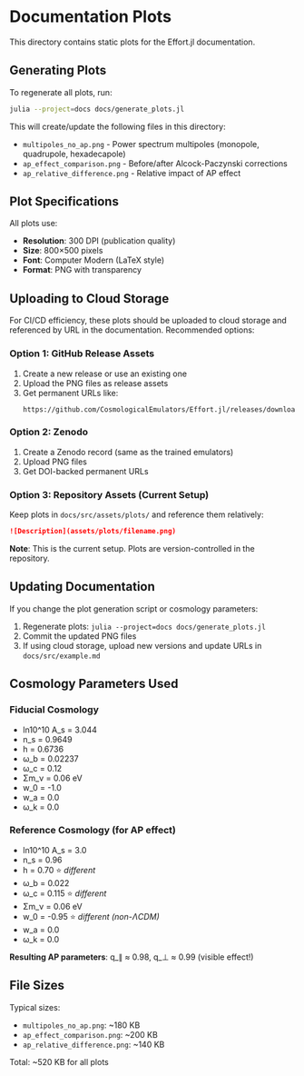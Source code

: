 # Documentation Plots

This directory contains static plots for the Effort.jl documentation.

## Generating Plots

To regenerate all plots, run:

```bash
julia --project=docs docs/generate_plots.jl
```

This will create/update the following files in this directory:
- `multipoles_no_ap.png` - Power spectrum multipoles (monopole, quadrupole, hexadecapole)
- `ap_effect_comparison.png` - Before/after Alcock-Paczynski corrections
- `ap_relative_difference.png` - Relative impact of AP effect

## Plot Specifications

All plots use:
- **Resolution**: 300 DPI (publication quality)
- **Size**: 800×500 pixels
- **Font**: Computer Modern (LaTeX style)
- **Format**: PNG with transparency

## Uploading to Cloud Storage

For CI/CD efficiency, these plots should be uploaded to cloud storage and referenced by URL in the documentation. Recommended options:

### Option 1: GitHub Release Assets

1. Create a new release or use an existing one
2. Upload the PNG files as release assets
3. Get permanent URLs like:
   ```
   https://github.com/CosmologicalEmulators/Effort.jl/releases/download/v0.4.1/multipoles_no_ap.png
   ```

### Option 2: Zenodo

1. Create a Zenodo record (same as the trained emulators)
2. Upload PNG files
3. Get DOI-backed permanent URLs

### Option 3: Repository Assets (Current Setup)

Keep plots in `docs/src/assets/plots/` and reference them relatively:
```markdown
![Description](assets/plots/filename.png)
```

**Note**: This is the current setup. Plots are version-controlled in the repository.

## Updating Documentation

If you change the plot generation script or cosmology parameters:

1. Regenerate plots: `julia --project=docs docs/generate_plots.jl`
2. Commit the updated PNG files
3. If using cloud storage, upload new versions and update URLs in `docs/src/example.md`

## Cosmology Parameters Used

### Fiducial Cosmology
- ln10^10 A_s = 3.044
- n_s = 0.9649
- h = 0.6736
- ω_b = 0.02237
- ω_c = 0.12
- Σm_ν = 0.06 eV
- w_0 = -1.0
- w_a = 0.0
- ω_k = 0.0

### Reference Cosmology (for AP effect)
- ln10^10 A_s = 3.0
- n_s = 0.96
- h = 0.70 ⭐ *different*
- ω_b = 0.022
- ω_c = 0.115 ⭐ *different*
- Σm_ν = 0.06 eV
- w_0 = -0.95 ⭐ *different (non-ΛCDM)*
- w_a = 0.0
- ω_k = 0.0

**Resulting AP parameters**: q_∥ ≈ 0.98, q_⊥ ≈ 0.99 (visible effect!)

## File Sizes

Typical sizes:
- `multipoles_no_ap.png`: ~180 KB
- `ap_effect_comparison.png`: ~200 KB
- `ap_relative_difference.png`: ~140 KB

Total: ~520 KB for all plots
